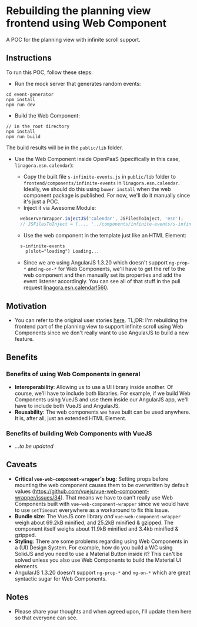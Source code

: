 # Rebuilding the planning view frontend using Web Component

A POC for the planning view with infinite scroll support.

## Instructions

To run this POC, follow these steps:

- Run the mock server that generates random events:

```
cd event-generator
npm install
npm run dev
```

- Build the Web Component:

```
// in the root directory
npm install
npm run build
```

The build results will be in the `public/lib` folder.

- Use the Web Component inside OpenPaaS (specifically in this case, `linagora.esn.calendar`):
  - Copy the built file `s-infinite-events.js` in `public/lib` folder to `frontend/components/infinite-events` in `linagora.esn.calendar`. Ideally, we should do this using `bower install` when the web component package is published. For now, we'll do it manually since it's just a POC.
  - Inject it via Awesome Module:

  ```js
    webserverWrapper.injectJS('calendar', JSFilesToInject, 'esn');
    // JSFilesToInject = [..., '../components/infinite-events/s-infinite-events.js', ...]
  ```

  - Use the web component in the template just like an HTML Element:

  ```html
    s-infinite-events
      p(slot="loading") Loading...
  ```

  - Since we are using AngularJS 1.3.20 which doesn't support `ng-prop-*` and `ng-on-*` for Web Components, we'll have to get the ref to the web component and then manually set its properties and add the event listener accordingly. You can see all of that stuff in the pull request [linagora.esn.calendar!560](https://ci.linagora.com/linagora/lgs/openpaas/linagora.esn.calendar/merge_requests/560).

## Motivation

- You can refer to the original user stories [here](https://ci.linagora.com/linagora/lgs/openpaas/linagora.esn.calendar/issues/1667). TL;DR: I'm rebuilding the frontend part of the planning view to support infinite scroll using Web Components since we don't really want to use AngularJS to build a new feature.

## Benefits

### Benefits of using Web Components in general

- **Interoperability**: Allowing us to use a UI library inside another. Of course, we'll have to include both libraries. For example, if we build Web Components using VueJS and use them inside our AngularJS app, we'll have to include both VueJS and AngularJS.
- **Reusability**: The web components we have built can be used anywhere. It is, after all, just an extended HTML Element.

### Benefits of building Web Components with VueJS

- _...to be updated_

## Caveats

- **Critical `vue-web-component-wrapper`'s bug**: Setting props before mounting the web component causes them to be overwritten by default values (https://github.com/vuejs/vue-web-component-wrapper/issues/34). That means we have to can't really use Web Components built with `vue-web-component-wrapper` since we would have to use `setTimeout` everywhere as a workaround to fix this issue.
- **Bundle size**: The VueJS core library _and_ `vue-web-component-wrapper` weigh about 69.2kB minified, and 25.2kB minified & gzipped. The component itself weighs about 11.9kB minified and 3.4kb minified & gzipped.
- **Styling**: There are some problems regarding using Web Components in a (UI) Design System. For example, how do you build a WC using SolidJS and you need to use a Material Button inside it? This can't be solved unless you also use Web Components to build the Material UI elements.
- AngularJS 1.3.20 doesn't support `ng-prop-*` and `ng-on-*` which are great syntactic sugar for Web Components.


## Notes

- Please share your thoughts and when agreed upon, I'll update them here so that everyone can see.

